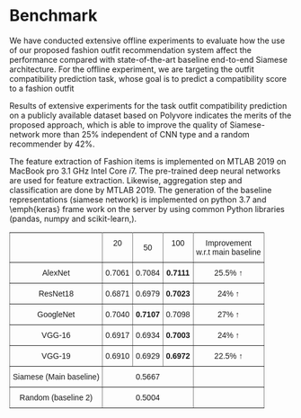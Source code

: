 # Benchmark
 We have conducted extensive offline experiments to evaluate how the use of our proposed fashion outfit recommendation system affect the performance compared with state-of-the-art baseline end-to-end Siamese architecture. For the offline experiment, we are targeting the outfit compatibility prediction task, whose goal is to predict a compatibility score to a fashion outfit 
 
 Results of extensive experiments for the task outfit compatibility prediction on a publicly available dataset based on Polyvore indicates the merits of the proposed approach, which is able to improve the quality of Siamese-network more than 25\% independent of CNN type and a random recommender by 42\%.
 
 The feature extraction of Fashion items is implemented on MTLAB 2019 on MacBook pro $3.1$ GHz Intel Core $i7$. The pre-trained deep neural networks are used for feature extraction. Likewise, aggregation step and classification are done by MTLAB 2019. The generation of the baseline representations  (siamese network) is implemented on python $3.7$ and \emph{keras} frame work on the server by using common Python libraries (pandas, numpy and scikit-learn,).    
 
 
<style type="text/css">
.tg  {border-collapse:collapse;border-spacing:0;}
.tg td{font-family:Arial, sans-serif;font-size:14px;padding:10px 5px;border-style:solid;border-width:1px;overflow:hidden;word-break:normal;border-color:black;}
.tg th{font-family:Arial, sans-serif;font-size:14px;font-weight:normal;padding:10px 5px;border-style:solid;border-width:1px;overflow:hidden;word-break:normal;border-color:black;}
.tg .tg-9wq8{border-color:inherit;text-align:center;vertical-align:middle}
.tg .tg-c3ow{border-color:inherit;text-align:center;vertical-align:top}
.tg .tg-7btt{font-weight:bold;border-color:inherit;text-align:center;vertical-align:top}
</style>
<table class="tg">
  <tr>
    <th class="tg-9wq8"></th>
    <th class="tg-c3ow">20</th>
    <th class="tg-9wq8">50</th>
    <th class="tg-c3ow">100</th>
    <th class="tg-c3ow">Improvement<br>w.r.t main baseline</th>
  </tr>
  <tr>
    <td class="tg-c3ow">AlexNet</td>
    <td class="tg-c3ow">0.7061</td>
    <td class="tg-c3ow">0.7084</td>
    <td class="tg-7btt">0.7111</td>
    <td class="tg-c3ow">25.5% ↑</td>
  </tr>
  <tr>
    <td class="tg-c3ow">ResNet18</td>
    <td class="tg-c3ow">0.6871</td>
    <td class="tg-c3ow">0.6979</td>
    <td class="tg-7btt">0.7023</td>
    <td class="tg-c3ow">24% ↑</td>
  </tr>
  <tr>
    <td class="tg-c3ow">GoogleNet</td>
    <td class="tg-c3ow">0.7040</td>
    <td class="tg-7btt">0.7107</td>
    <td class="tg-c3ow">0.7098</td>
    <td class="tg-c3ow">27% ↑</td>
  </tr>
  <tr>
    <td class="tg-c3ow">VGG-16</td>
    <td class="tg-c3ow">0.6917</td>
    <td class="tg-c3ow">0.6934</td>
    <td class="tg-7btt">0.7003</td>
    <td class="tg-c3ow">24% ↑</td>
  </tr>
  <tr>
    <td class="tg-c3ow">VGG-19</td>
    <td class="tg-c3ow">0.6910</td>
    <td class="tg-c3ow">0.6929</td>
    <td class="tg-7btt">0.6972</td>
    <td class="tg-c3ow">22.5% ↑</td>
  </tr>
  <tr>
    <td class="tg-c3ow">Siamese (Main baseline)</td>
    <td class="tg-c3ow" colspan="3">0.5667</td>
    <td class="tg-c3ow"></td>
  </tr>
  <tr>
    <td class="tg-c3ow">Random (baseline 2)</td>
    <td class="tg-c3ow" colspan="3">0.5004</td>
    <td class="tg-c3ow"></td>
  </tr>
</table>
